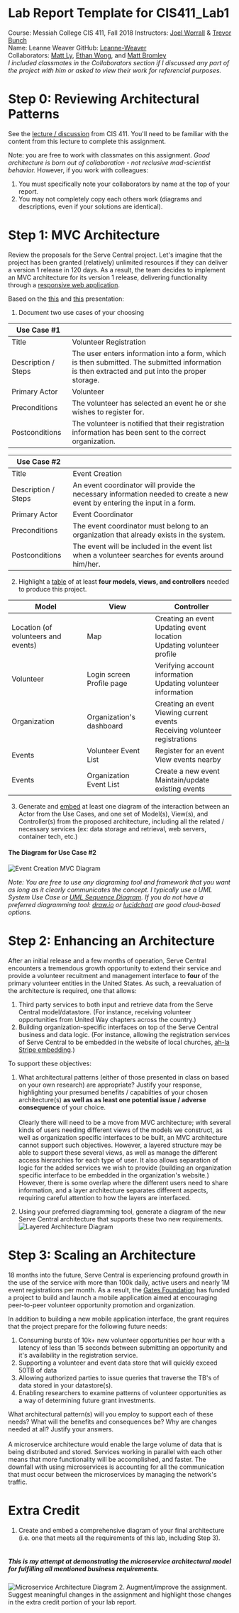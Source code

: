 # Lab Report Template for CIS411_Lab1
Course: Messiah College CIS 411, Fall 2018
Instructors: [Joel Worrall](https://github.com/tangollama) & [Trevor Bunch](https://github.com/trevordbunch)<br>
Name: Leanne Weaver
GitHub: [Leanne-Weaver](https://github.com/Leanne-Weaver)<br>
Collaborators: [Matt Ly](https://github.com/MattLy21), [Ethan Wong](https://github.com/ethanwwm), and [Matt Bromley](https://github.com/mb1628)<br />
*I included classmates in the Collaborators section if I discussed any part of the project with him or asked to view their work for referencial purposes.*


# Step 0: Reviewing Architectural Patterns
See the [lecture / discussion](https://docs.google.com/presentation/d/1nUcy63FWPFYO3OJmERJpMjEtdaFtaIBbuUkpmNRVRas/edit#slide=id.g45345bd5ea_0_136) from CIS 411. You'll need to be familiar with the content from this lecture to complete this assignment.

Note: you are free to work with classmates on this assignment. _Good architecture is born out of collaboration - not reclusive mad-scientist behavior._ However, if you work with colleagues:

1. You must specifically note your collaborators by name at the top of your report.
2. You may not completely copy each others work (diagrams and descriptions, even if your solutions are identical).

# Step 1: MVC Architecture
Review the proposals for the Serve Central project. Let's imagine that the project has been granted (relatively) unlimited resources if they can deliver a version 1 release in 120 days. As a result, the team decides to implement an MVC architecture for its version 1 release, delivering functionality through a [responsive web application](https://en.wikipedia.org/wiki/Responsive_web_design). 

Based on the [this](https://docs.google.com/presentation/d/1UnU0xU0wF1l8pAB8trtLpdM0yuskx66jTFJzd64nsjU/edit#slide=id.g439b9c6866_2_53) and [this](https://docs.google.com/presentation/d/1-VZfAFoBVr6ijNepKAtRA7JoAQsV2Jlbf2l1WPDMhI0/edit) presentation:

1) Document two use cases of your choosing

| Use Case #1 | |
|---|---|
| Title | Volunteer Registration |
| Description / Steps | The user enters information into a form, which is then submitted. The submitted information is then extracted and put into the proper storage. 
| Primary Actor | Volunteer |
| Preconditions | The volunteer has selected an event he or she wishes to register for. |
| Postconditions | The volunteer is notified that their registration information has been sent to the correct organization. |

| Use Case #2 | |
|---|---|
| Title | Event Creation |
| Description / Steps | An event coordinator will provide the necessary information needed to create a new event by entering the input in a form. |
| Primary Actor | Event Coordinator |
| Preconditions | The event coordinator must belong to an organization that already exists in the system.|
| Postconditions | The event will be included in the event list when a volunteer searches for events around him/her. |


2) Highlight a [table](https://www.tablesgenerator.com/markdown_tables) of at least **four models, views, and controllers** needed to produce this project.

| Model | View | Controller |
|---|---|---|
| Location (of volunteers and events)| Map | Creating an event <br /> Updating event location <br /> Updating volunteer profile |
| Volunteer | Login screen <br /> Profile page | Verifying account information <br /> Updating volunteer information |
| Organization | Organization's dashboard | Creating an event <br /> Viewing current events <br /> Receiving volunteer registrations |
| Events | Volunteer Event List | Register for an event <br /> View events nearby |
| Events | Organization Event List | Create a new event <br /> Maintain/update existing events |

3) Generate and [embed](https://github.com/adam-p/markdown-here/wiki/Markdown-Cheatsheet#images) at least one diagram of the interaction between an Actor from the Use Cases, and one set of Model(s), View(s), and Controller(s) from the proposed architecture, including all the related / necessary services (ex: data storage and retrieval, web servers, container tech, etc.)

#### The Diagram for Use Case #2
![Event Creation MVC Diagram](../assets/Event_Creation_Diagram.png)

_Note: You are free to use any diagraming tool and framework that you want as long as it clearly communicates the concept. I typically use a UML System Use Case or [UML Sequence Diagram](https://www.uml-diagrams.org/index-examples.html).  If you do not have a preferred diagramming tool: [draw.io](http://draw.io) or [lucidchart](http://lucidchart.com) are good cloud-based options._

# Step 2: Enhancing an Architecture
After an initial release and a few months of operation, Serve Central encounters a tremendous growth opportunity to extend their service and provide a volunteer recuitment and management interface to __four__ of the primary volunteer entities in the United States. As such, a reevaluation of the architecture is required, one that allows:

1. Third party services to both input and retrieve data from the Serve Central model/datastore. (For instance, receiving volunteer opportunities from United Way chapters across the country.)
2. Building organization-specific interfaces on top of the Serve Central business and data logic. (For instance, allowing the registration services of Serve Central to be embedded in the website of local churches, [ah-la Stripe embedding](https://stripe.com/payments/elements).)

To support these objectives:
1. What architectural patterns (either of those presented in class on based on your own research) are appropriate? Justify your response, highlighting your presumed benefits / capabilties of your chosen architecture(s) **as well as as least one potential issue / adverse consequence** of your choice. <br /><br />
Clearly there will need to be a move from MVC architecture; with several kinds of users needing different views of the 
models we construct, as well as organization specific interfaces to be built, an MVC architecture cannot support such 
objectives. However, a layered structure may be able to support these several views, as well as manage the different 
access hierarchies for each type of user. It also allows separation of logic for the added services we wish to provide 
(building an organization specific interface to be embedded in the organization's website.)
However, there is some overlap where the different users need to share information, and a layer architecture separates 
different aspects, requiring careful attention to how the layers are interfaced. 

2. Using your preferred diagramming tool, generate a diagram of the new Serve Central architecture that supports these two new requirements.
![Layered Architecture Diagram](../assets/Layered_Architecture.png)
# Step 3: Scaling an Architecture
18 months into the future, Serve Central is experiencing profound growth in the use of the service with more than 100k daily, active users and nearly 1M event registrations per month. As a result, the [Gates Foundation](https://www.gatesfoundation.org/) has funded a project to build and launch a mobile application aimed at encouraging peer-to-peer volunteer opportunity promotion and organization. 

In addition to building a new mobile application interface, the grant requires that the project prepare for the following future needs:

1. Consuming bursts of 10k+ new volunteer opportunities per hour with a latency of less than 15 seconds between submitting an opportunity and it's availability in the registration service.
2. Supporting a volunteer and event data store that will quickly exceed 50TB of data
3. Allowing authorized parties to issue queries that traverse the TB's of data stored in your datastore(s).
4. Enabling researchers to examine patterns of volunteer opportunities as a way of determining future grant investments.

What architectural pattern(s) will you employ to support each of these needs? What will the benefits and consequences be? Why are changes needed at all? Justify your answers. <br /><br />
A microservice architecture would enable the large volume of data that is being distributed and stored. Services working
in parallel with each other means that more functionality will be accomplished, and faster. The downfall with using
microservices is accounting for all the communication that must occur between the microservices by managing the network's
traffic.

# Extra Credit
1. Create and embed a comprehensive diagram of your final architecture (i.e. one that meets all the requirements of this lab, including Step 3).<br /><br />
##### This is my attempt at demonstrating the microservice architectural model for fulfilling all mentioned business requirements.
![Microservice Architecture Diagram](../assets/Microservice_Architecture.png)
2. Augment/improve the assignment. Suggest meaningful changes in the assignment and highlight those changes in the extra credit portion of your lab report.